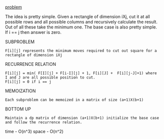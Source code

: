 [problem](https://cses.fi/problemset/task/1744)

The idea is pretty simple. Given a rectangle of dimension iXj, cut it at all possible rows and all possible columns and recursively calculate the result. Out of all these take the minimum one. The base case is also pretty simple. If i == j then answer is zero.

SUBPROBLEM

    F[i][j] represents the minimum moves required to cut out square for a rectangle of dimension iXj

RECURRENCE RELATION

    F[i][j] = min( F[I][j] + F[i-I][j] + 1, F[i][J] +  F[i][j-J]+1) where I and J are all possible position to cut. 
    F[i][j] = 0 if i == j

MEMOIZATION

    Each subproblem can be memoized in a matrix of size (a+1)X(b+1)

BOTTOM UP

    Maintain a dp matrix of dimension (a+1)X(b+1) initialize the base case and follow the recurrence relation.

time - O(n^3) space - O(n^2)